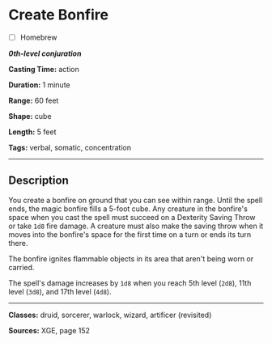 # Create Bonfire

- [ ] Homebrew

***0th-level conjuration***

**Casting Time:** action

**Duration:** 1 minute

**Range:** 60 feet

**Shape:** cube

**Length:** 5 feet

**Tags:** verbal, somatic, concentration

---

## Description
You create a bonfire on ground that you can see within range.
Until the spell ends, the magic bonfire fills a 5-foot cube.
Any creature in the bonfire's space when you cast the spell must succeed on a Dexterity Saving Throw or take `1d8` fire damage.
A creature must also make the saving throw when it moves into the bonfire's space for the first time on a turn or ends its turn there.

The bonfire ignites flammable objects in its area that aren't being worn or carried.

The spell's damage increases by `1d8` when you reach 5th level (`2d8`), 11th level (`3d8`), and 17th level (`4d8`).

---

**Classes:** druid, sorcerer, warlock, wizard, artificer (revisited)

**Sources:** XGE, page 152
